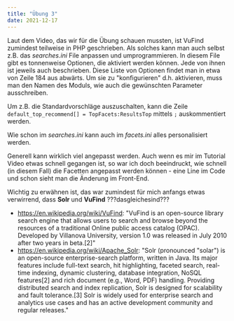 ```yaml
---
title: "Übung 3"
date: 2021-12-17
---
```


Laut dem Video, das wir für die Übung schauen mussten, ist VuFind zumindest teilweise in PHP geschrieben. Als solches kann man auch selbst z.B. das _searches.ini_ File anpassen und umprogrammieren. In diesem File gibt es tonnenweise Optionen, die aktiviert werden können. Jede von ihnen ist jeweils auch beschrieben. Diese Liste von Optionen findet man in etwa von Zeile 184 aus abwärts. 
Um sie zu "konfigurieren" d.h. aktivieren, muss man den Namen des Moduls, wie auch die gewünschten Parameter ausschreiben.

Um z.B. die Standardvorschläge auszuschalten, kann die Zeile ```default_top_recommend[] = TopFacets:ResultsTop``` mittels ```;``` auskommentiert werden.

Wie schon im _searches.ini_ kann auch im _facets.ini_ alles personalisiert werden. 

Generell kann wirklich viel angepasst werden. Auch wenn es mir im Tutorial Video etwas schnell gegangen ist, so war ich doch beeindruckt, wie schnell (in diesem Fall) die Facetten angepasst werden können - eine Line im Code und schon sieht man die Änderung im Front-End.


Wichtig zu erwähnen ist, das war zumindest für mich anfangs etwas verwirrend, dass **Solr** und **VuFind** ???dasgleichesind???
- https://en.wikipedia.org/wiki/VuFind: "VuFind is an open-source library search engine that allows users to search and browse beyond the resources of a traditional Online public access catalog (OPAC). Developed by Villanova University, version 1.0 was released in July 2010 after two years in beta.[2]"
- https://en.wikipedia.org/wiki/Apache_Solr: "Solr (pronounced "solar") is an open-source enterprise-search platform, written in Java. Its major features include full-text search, hit highlighting, faceted search, real-time indexing, dynamic clustering, database integration, NoSQL features[2] and rich document (e.g., Word, PDF) handling. Providing distributed search and index replication, Solr is designed for scalability and fault tolerance.[3] Solr is widely used for enterprise search and analytics use cases and has an active development community and regular releases."
